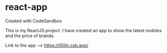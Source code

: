 # react-app
Created with CodeSandbox

This is my ReactJS project. I have created an app to show the latest mobiles and the price of brands.

Link to the app --> https://l50ln.csb.app/
